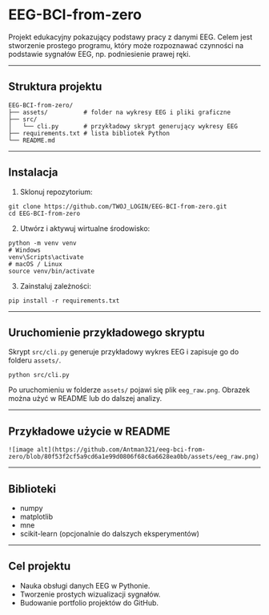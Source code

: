 # EEG-BCI-from-zero

Projekt edukacyjny pokazujący podstawy pracy z danymi EEG.
Celem jest stworzenie prostego programu, który może rozpoznawać czynności na podstawie sygnałów EEG, np. podniesienie prawej ręki.

---

## Struktura projektu

```
EEG-BCI-from-zero/
├── assets/          # folder na wykresy EEG i pliki graficzne
├── src/
│   └── cli.py       # przykładowy skrypt generujący wykresy EEG
├── requirements.txt # lista bibliotek Python
└── README.md
```

---

## Instalacja

1. Sklonuj repozytorium:

```
git clone https://github.com/TWOJ_LOGIN/EEG-BCI-from-zero.git
cd EEG-BCI-from-zero
```

2. Utwórz i aktywuj wirtualne środowisko:

```
python -m venv venv
# Windows
venv\Scripts\activate
# macOS / Linux
source venv/bin/activate
```

3. Zainstaluj zależności:

```
pip install -r requirements.txt
```

---

## Uruchomienie przykładowego skryptu

Skrypt `src/cli.py` generuje przykładowy wykres EEG i zapisuje go do folderu `assets/`.

```
python src/cli.py
```

Po uruchomieniu w folderze `assets/` pojawi się plik `eeg_raw.png`.
Obrazek można użyć w README lub do dalszej analizy.

---

## Przykładowe użycie w README

```
![image alt](https://github.com/Antman321/eeg-bci-from-zero/blob/80f53f2cf5a9cd6a1e99d0806f68c6a6628ea0bb/assets/eeg_raw.png)
```

---

## Biblioteki

* numpy
* matplotlib
* mne
* scikit-learn (opcjonalnie do dalszych eksperymentów)

---

## Cel projektu

* Nauka obsługi danych EEG w Pythonie.
* Tworzenie prostych wizualizacji sygnałów.
* Budowanie portfolio projektów do GitHub.
